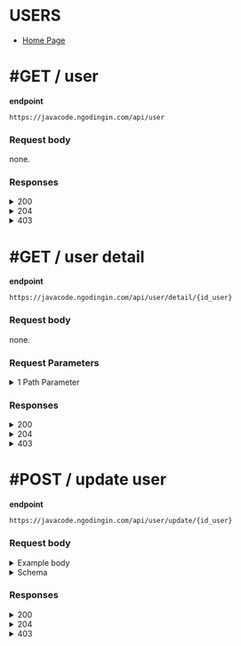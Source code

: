 # USERS

- [Home Page](https://github.com/mahendradwipurwanto/javacodeapp_docs/blob/main/README.md)

# #GET / user

**endpoint**
```
https://javacode.ngodingin.com/api/user
```

### Request body
none.

### Responses

<details><summary>200</summary>
<p>

```
{
    "status_code": 200,
    "data": [
        {
            "id_user": 1,
            "nama": "admin",
            "email": "admin@gmail.com",
            "tgl_lahir": null,
            "alamat": "",
            "telepon": "",
            "foto": null,
            "ktp": null,
            "status": 0,
            "roles_id": 1,
            "roles": "Super Admin"
        },
        {
            "id_user": 45,
            "nama": "test",
            "email": "test@gmail.com",
            "tgl_lahir": null,
            "alamat": null,
            "telepon": null,
            "foto": null,
            "ktp": null,
            "status": 0,
            "roles_id": 2,
            "roles": "User"
        },
    ]
}
```

</p>
</details>
<details><summary>204</summary>
<p>

> This mean that, there is no data can be found on database

</p>
</details>
<details><summary>403</summary>
<p>

```
{
    "status_code": 403,
    "errors": [
        "Mohon maaf, anda tidak mempunyai akses"
    ]
}
```

</p>
</details>


# #GET / user detail

**endpoint**
```
https://javacode.ngodingin.com/api/user/detail/{id_user}
```

### Request body
none.

### Request Parameters

<details><summary>1 Path Parameter</summary>
<p>

> id_user: integer

</p>
</details>

### Responses

<details><summary>200</summary>
<p>

```
{
    "status_code": 200,
    "data": {
        "id_user": 26,
        "nama": "User Testing",
        "email": "user@gmail.com",
        "alamat": "",
        "telepon": "",
        "tgl_lahir": null,
        "foto": null,
        "ktp": null,
        "status": 0,
        "m_roles_id": 2
    }
}
```

</p>
</details>
<details><summary>204</summary>
<p>

> This mean that, there is no data can be found on database

</p>
</details>
<details><summary>403</summary>
<p>

```
{
    "status_code": 403,
    "errors": [
        "Mohon maaf, anda tidak mempunyai akses"
    ]
}
```

</p>
</details>


# #POST / update user

**endpoint**
```
https://javacode.ngodingin.com/api/user/update/{id_user}
```

### Request body

<details><summary>Example body</summary>
<p>

```
{
    "nama": "namaku"
}
```

</p>
</details>
<details><summary>Schema</summary>
<p>

```
{
    "field": string, integer, bool
}
```

</p>
</details>

### Responses

<details><summary>200</summary>
<p>

```
{
    "status_code": 200,
    "data": {
        "id_user": 26,
        "nama": "testing",
        "tgl_lahir": null,
        "email": "user@gmail.com",
        "alamat": "",
        "telepon": "",
        "foto": null,
        "password": "d033e22ae348aeb5660fc2140aec35850c4da997",
        "ktp": null,
        "status": 0,
        "is_google": 0,
        "m_roles_id": 2,
        "is_deleted": 0
    }
}
```

</p>
</details>
<details><summary>204</summary>
<p>

> This mean that, there is no data can be found on database

</p>
</details>
<details><summary>403</summary>
<p>

```
{
    "status_code": 403,
    "errors": [
        "Mohon maaf, anda tidak mempunyai akses"
    ]
}
```

</p>
</details>
